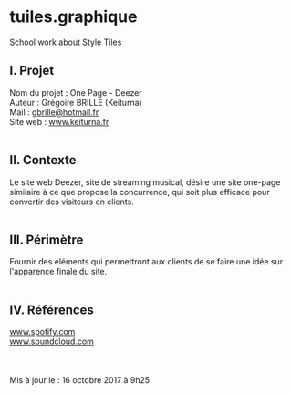 # tuiles.graphique
School work about Style Tiles

<h2>I. Projet</h2>

  Nom du projet : One Page - Deezer<br>
  Auteur : Grégoire BRILLE (Keiturna)<br>
  Mail : gbrille@hotmail.fr<br>
  Site web : www.keiturna.fr
  <br>
  <br>
  
<h2>II. Contexte</h2>
  
  Le site web Deezer, site de streaming musical, désire une site one-page similaire à ce que propose la concurrence, qui soit   plus efficace pour convertir des visiteurs en clients.
  <br>
  <br>
 
<h2>III. Périmètre</h2>

  Fournir des éléments qui permettront aux clients de se faire une idée sur l'apparence finale du site.
  <br>
  <br>
  
  
<h2>IV. Références</h2>

  www.spotify.com<br>
  www.soundcloud.com
  <br>
  <br>
  <br>
  <br>
Mis à jour le : 16 octobre 2017 à 9h25
